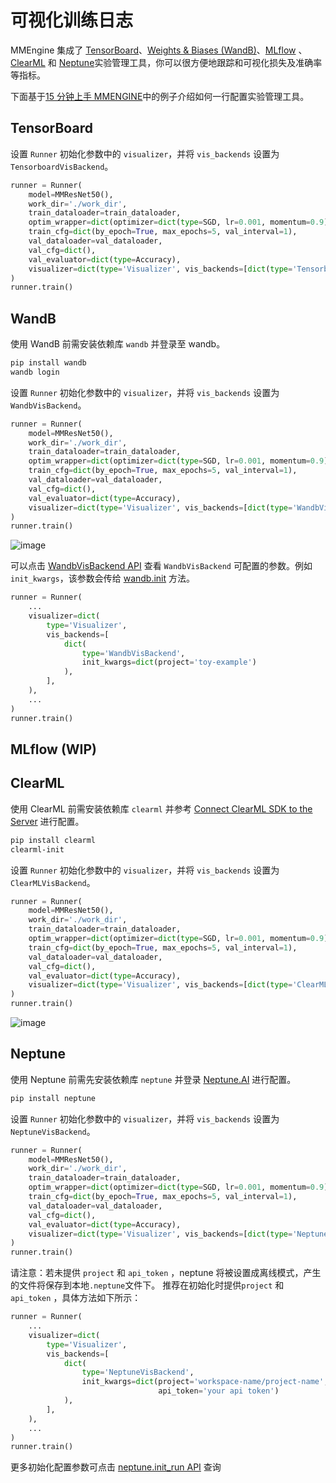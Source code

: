 # 可视化训练日志

MMEngine 集成了 [TensorBoard](https://www.tensorflow.org/tensorboard?hl=zh-cn)、[Weights & Biases (WandB)](https://docs.wandb.ai/)、[MLflow](https://mlflow.org/docs/latest/index.html) 、 [ClearML](https://clear.ml/docs/latest/docs) 和 [Neptune](https://docs.neptune.ai/)实验管理工具，你可以很方便地跟踪和可视化损失及准确率等指标。

下面基于[15 分钟上手 MMENGINE](../get_started/15_minutes.md)中的例子介绍如何一行配置实验管理工具。

## TensorBoard

设置 `Runner` 初始化参数中的 `visualizer`，并将 `vis_backends` 设置为 `TensorboardVisBackend`。

```python
runner = Runner(
    model=MMResNet50(),
    work_dir='./work_dir',
    train_dataloader=train_dataloader,
    optim_wrapper=dict(optimizer=dict(type=SGD, lr=0.001, momentum=0.9)),
    train_cfg=dict(by_epoch=True, max_epochs=5, val_interval=1),
    val_dataloader=val_dataloader,
    val_cfg=dict(),
    val_evaluator=dict(type=Accuracy),
    visualizer=dict(type='Visualizer', vis_backends=[dict(type='TensorboardVisBackend')]),
)
runner.train()
```

## WandB

使用 WandB 前需安装依赖库 `wandb` 并登录至 wandb。

```bash
pip install wandb
wandb login
```

设置 `Runner` 初始化参数中的 `visualizer`，并将 `vis_backends` 设置为 `WandbVisBackend`。

```python
runner = Runner(
    model=MMResNet50(),
    work_dir='./work_dir',
    train_dataloader=train_dataloader,
    optim_wrapper=dict(optimizer=dict(type=SGD, lr=0.001, momentum=0.9)),
    train_cfg=dict(by_epoch=True, max_epochs=5, val_interval=1),
    val_dataloader=val_dataloader,
    val_cfg=dict(),
    val_evaluator=dict(type=Accuracy),
    visualizer=dict(type='Visualizer', vis_backends=[dict(type='WandbVisBackend')]),
)
runner.train()
```

![image](https://user-images.githubusercontent.com/58739961/217226120-0c45267c-c45f-4fce-bdd5-a99c8c393006.png)

可以点击 [WandbVisBackend API](mmengine.visualization.WandbVisBackend) 查看 `WandbVisBackend` 可配置的参数。例如 `init_kwargs`，该参数会传给 [wandb.init](https://docs.wandb.ai/ref/python/init) 方法。

```python
runner = Runner(
    ...
    visualizer=dict(
        type='Visualizer',
        vis_backends=[
            dict(
                type='WandbVisBackend',
                init_kwargs=dict(project='toy-example')
            ),
        ],
    ),
    ...
)
runner.train()
```

## MLflow (WIP)

## ClearML

使用 ClearML 前需安装依赖库 `clearml` 并参考 [Connect ClearML SDK to the Server](https://clear.ml/docs/latest/docs/getting_started/ds/ds_first_steps#connect-clearml-sdk-to-the-server) 进行配置。

```bash
pip install clearml
clearml-init
```

设置 `Runner` 初始化参数中的 `visualizer`，并将 `vis_backends` 设置为 `ClearMLVisBackend`。

```python
runner = Runner(
    model=MMResNet50(),
    work_dir='./work_dir',
    train_dataloader=train_dataloader,
    optim_wrapper=dict(optimizer=dict(type=SGD, lr=0.001, momentum=0.9)),
    train_cfg=dict(by_epoch=True, max_epochs=5, val_interval=1),
    val_dataloader=val_dataloader,
    val_cfg=dict(),
    val_evaluator=dict(type=Accuracy),
    visualizer=dict(type='Visualizer', vis_backends=[dict(type='ClearMLVisBackend')]),
)
runner.train()
```

![image](https://github.com/open-mmlab/mmengine/assets/58739961/d68e1dd2-9e82-40fb-ad81-00a647549adc)

## Neptune

使用 Neptune 前需先安装依赖库 `neptune` 并登录 [Neptune.AI](https://docs.neptune.ai/) 进行配置。

```bash
pip install neptune
```

设置 `Runner` 初始化参数中的 `visualizer`，并将 `vis_backends` 设置为 `NeptuneVisBackend`。

```python
runner = Runner(
    model=MMResNet50(),
    work_dir='./work_dir',
    train_dataloader=train_dataloader,
    optim_wrapper=dict(optimizer=dict(type=SGD, lr=0.001, momentum=0.9)),
    train_cfg=dict(by_epoch=True, max_epochs=5, val_interval=1),
    val_dataloader=val_dataloader,
    val_cfg=dict(),
    val_evaluator=dict(type=Accuracy),
    visualizer=dict(type='Visualizer', vis_backends=[dict(type='NeptuneVisBackend')]),
)
runner.train()
```

请注意：若未提供 `project` 和 `api_token` ，neptune 将被设置成离线模式，产生的文件将保存到本地`.neptune`文件下。
推荐在初始化时提供`project` 和 `api_token` ，具体方法如下所示：

```python
runner = Runner(
    ...
    visualizer=dict(
        type='Visualizer',
        vis_backends=[
            dict(
                type='NeptuneVisBackend',
                init_kwargs=dict(project='workspace-name/project-name',
                                 api_token='your api token')
            ),
        ],
    ),
    ...
)
runner.train()
```

更多初始化配置参数可点击 [neptune.init_run API](https://docs.neptune.ai/api/neptune/#init_run) 查询
